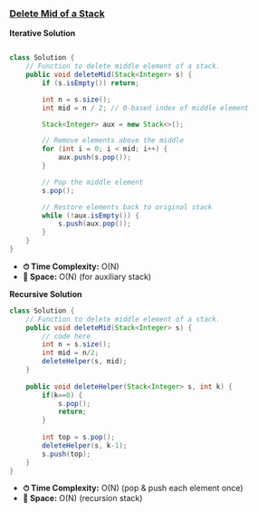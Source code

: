 ### [Delete Mid of a Stack](https://www.geeksforgeeks.org/problems/delete-middle-element-of-a-stack/1)

**Iterative Solution**
```java

class Solution {
    // Function to delete middle element of a stack.
    public void deleteMid(Stack<Integer> s) {
        if (s.isEmpty()) return;

        int n = s.size();
        int mid = n / 2; // 0-based index of middle element

        Stack<Integer> aux = new Stack<>();

        // Remove elements above the middle
        for (int i = 0; i < mid; i++) {
            aux.push(s.pop());
        }

        // Pop the middle element
        s.pop();

        // Restore elements back to original stack
        while (!aux.isEmpty()) {
            s.push(aux.pop());
        }
    }
}
```
- **⏱ Time Complexity:** O(N)
- **💾 Space:** O(N) (for auxiliary stack)

**Recursive Solution**
```java
class Solution {
    // Function to delete middle element of a stack.
    public void deleteMid(Stack<Integer> s) {
        // code here
        int n = s.size();
        int mid = n/2;
        deleteHelper(s, mid);
    }
    
    public void deleteHelper(Stack<Integer> s, int k) {
        if(k==0) {
            s.pop();
            return;
        }
        
        int top = s.pop();
        deleteHelper(s, k-1);
        s.push(top);
    }
}
```
- **⏱ Time Complexity:** O(N) (pop & push each element once)
- **💾 Space:** O(N) (recursion stack)